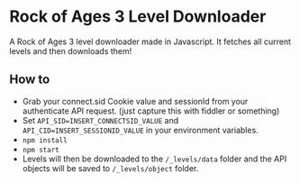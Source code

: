 # Rock of Ages 3 Level Downloader
A Rock of Ages 3 level downloader made in Javascript. It fetches all current levels and then downloads them!

## How to
 - Grab your connect.sid Cookie value and sessionId from your authenticate API request. (just capture this with fiddler or something)
 - Set `API_SID=INSERT_CONNECTSID_VALUE` and `API_CID=INSERT_SESSIONID_VALUE` in your environment variables.
 - `npm install`
 - `npm start`
 - Levels will then be downloaded to the `/_levels/data` folder and the API objects will be saved to `/_levels/object` folder.
